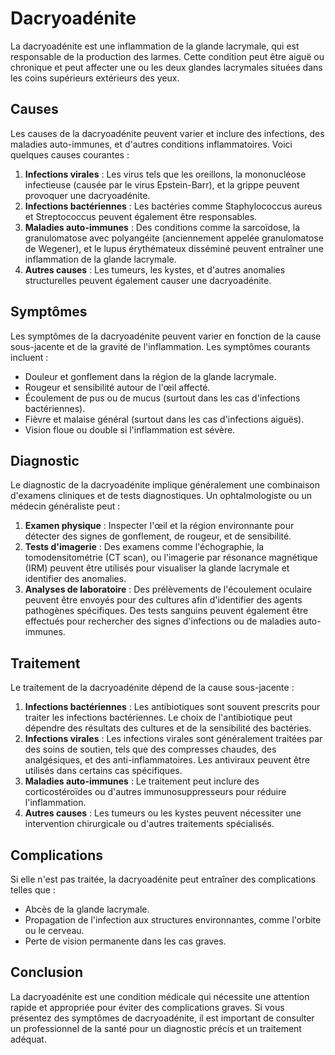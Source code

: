 # Dacryoadénite

La dacryoadénite est une inflammation de la glande lacrymale, qui est responsable de la production des larmes. Cette condition peut être aiguë ou chronique et peut affecter une ou les deux glandes lacrymales situées dans les coins supérieurs extérieurs des yeux.

## Causes

Les causes de la dacryoadénite peuvent varier et inclure des infections, des maladies auto-immunes, et d'autres conditions inflammatoires. Voici quelques causes courantes :

1. **Infections virales** : Les virus tels que les oreillons, la mononucléose infectieuse (causée par le virus Epstein-Barr), et la grippe peuvent provoquer une dacryoadénite.
2. **Infections bactériennes** : Les bactéries comme Staphylococcus aureus et Streptococcus peuvent également être responsables.
3. **Maladies auto-immunes** : Des conditions comme la sarcoïdose, la granulomatose avec polyangéite (anciennement appelée granulomatose de Wegener), et le lupus érythémateux disséminé peuvent entraîner une inflammation de la glande lacrymale.
4. **Autres causes** : Les tumeurs, les kystes, et d'autres anomalies structurelles peuvent également causer une dacryoadénite.

## Symptômes

Les symptômes de la dacryoadénite peuvent varier en fonction de la cause sous-jacente et de la gravité de l'inflammation. Les symptômes courants incluent :

- Douleur et gonflement dans la région de la glande lacrymale.
- Rougeur et sensibilité autour de l'œil affecté.
- Écoulement de pus ou de mucus (surtout dans les cas d'infections bactériennes).
- Fièvre et malaise général (surtout dans les cas d'infections aiguës).
- Vision floue ou double si l'inflammation est sévère.

## Diagnostic

Le diagnostic de la dacryoadénite implique généralement une combinaison d'examens cliniques et de tests diagnostiques. Un ophtalmologiste ou un médecin généraliste peut :

1. **Examen physique** : Inspecter l'œil et la région environnante pour détecter des signes de gonflement, de rougeur, et de sensibilité.
2. **Tests d'imagerie** : Des examens comme l'échographie, la tomodensitométrie (CT scan), ou l'imagerie par résonance magnétique (IRM) peuvent être utilisés pour visualiser la glande lacrymale et identifier des anomalies.
3. **Analyses de laboratoire** : Des prélèvements de l'écoulement oculaire peuvent être envoyés pour des cultures afin d'identifier des agents pathogènes spécifiques. Des tests sanguins peuvent également être effectués pour rechercher des signes d'infections ou de maladies auto-immunes.

## Traitement

Le traitement de la dacryoadénite dépend de la cause sous-jacente :

1. **Infections bactériennes** : Les antibiotiques sont souvent prescrits pour traiter les infections bactériennes. Le choix de l'antibiotique peut dépendre des résultats des cultures et de la sensibilité des bactéries.
2. **Infections virales** : Les infections virales sont généralement traitées par des soins de soutien, tels que des compresses chaudes, des analgésiques, et des anti-inflammatoires. Les antiviraux peuvent être utilisés dans certains cas spécifiques.
3. **Maladies auto-immunes** : Le traitement peut inclure des corticostéroïdes ou d'autres immunosuppresseurs pour réduire l'inflammation.
4. **Autres causes** : Les tumeurs ou les kystes peuvent nécessiter une intervention chirurgicale ou d'autres traitements spécialisés.

## Complications

Si elle n'est pas traitée, la dacryoadénite peut entraîner des complications telles que :

- Abcès de la glande lacrymale.
- Propagation de l'infection aux structures environnantes, comme l'orbite ou le cerveau.
- Perte de vision permanente dans les cas graves.

## Conclusion

La dacryoadénite est une condition médicale qui nécessite une attention rapide et appropriée pour éviter des complications graves. Si vous présentez des symptômes de dacryoadénite, il est important de consulter un professionnel de la santé pour un diagnostic précis et un traitement adéquat.